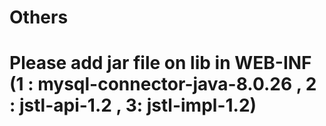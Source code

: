 # Others
# Please add jar file on lib in WEB-INF  (1 : mysql-connector-java-8.0.26 , 2 : jstl-api-1.2 ,  3: jstl-impl-1.2)
